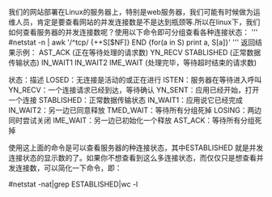 我们的网站部署在Linux的服务器上，特别是web服务器，我们可能有时候做为运维人员，肯定是要查看网站的并发连接数是不是达到瓶颈等.所以在linux下，我们如何查看服务器的并发连接数呢？使用以下命令即可分组查看各种连接状态：
'''
#netstat -n | awk '/^tcp/ {++S[$NF]} END {for(a in S) print a, S[a]}'
'''
返回结果示例： 
AST_ACK (正在等待处理的请求数) 
YN_RECV 
STABLISHED (正常数据传输状态) 
IN_WAIT1 
IN_WAIT2 
IME_WAIT (处理完毕，等待超时结束的请求数)

状态：描述 
LOSED：无连接是活动的或正在进行 
ISTEN：服务器在等待进入呼叫 
YN_RECV：一个连接请求已经到达，等待确认 
YN_SENT：应用已经开始，打开一个连接 
STABLISHED：正常数据传输状态 
IN_WAIT1：应用说它已经完成 
IN_WAIT2：另一边已同意释放 
TMED_WAIT：等待所有分组死掉 
LOSING：两边同时尝试关闭 
IME_WAIT：另一边已初始化一个释放 
AST_ACK：等待所有分组死掉

使用这上面的命令是可以查看服务器的种连接状态，其中ESTABLISHED 就是并发连接状态的显示数的了。如果你不想查看到这么多连接状态，而仅仅只是想查看并发连接数，可以简化一下命令，即：

#netstat -nat|grep ESTABLISHED|wc -l 
